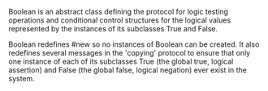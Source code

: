 Boolean is an abstract class defining the protocol for logic testing operations and conditional control structures for the logical values represented by the instances of its subclasses True and False.Boolean redefines #new so no instances of Boolean can be created. It also redefines several messages in the 'copying' protocol to ensure that only one instance of each of its subclasses True (the global true, logical assertion) and False (the global false, logical negation) ever exist in the system.
